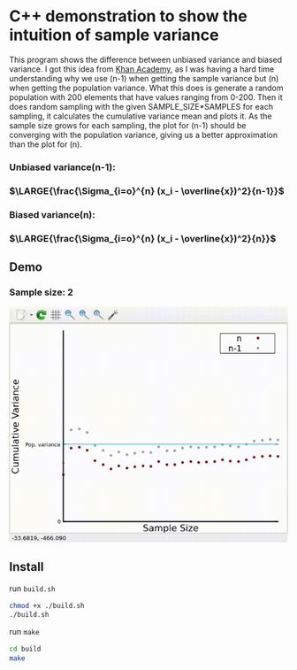 # C++ demonstration to show the intuition of sample variance

This program shows the difference between unbiased variance and biased variance. I got this idea from [Khan Academy](https://www.khanacademy.org/), as I was having a hard time understanding why we use (n-1) when getting the sample variance but (n) when getting the population variance. What this does is generate a random population with 200 elements that have values ranging from 0-200. Then it does random sampling with the given SAMPLE_SIZE*SAMPLES for each sampling, it calculates the cumulative variance mean and plots it. As the sample size grows for each sampling, the plot for (n-1) should be converging with the population variance, giving us a better approximation than the plot for (n).

### Unbiased variance(n-1):
### $\LARGE{\frac{\Sigma_{i=o}^{n} (x_i - \overline{x})^2}{n-1}}$

### Biased variance(n):
### $\LARGE{\frac{\Sigma_{i=o}^{n} (x_i - \overline{x})^2}{n}}$

## Demo
### Sample size: 2
![Alt Text](./asset/demo.gif)

## Install
run `build.sh`
```bash
chmod +x ./build.sh
./build.sh

```
run `make`
```bash
cd build
make
```